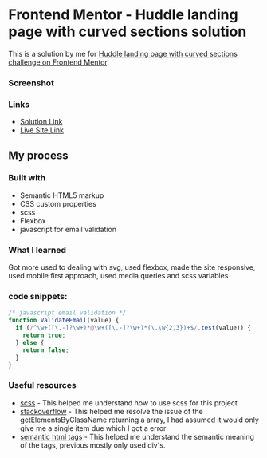 # Frontend Mentor - Huddle landing page with curved sections solution

This is a solution by me for [Huddle landing page with curved sections challenge on Frontend Mentor](https://www.frontendmentor.io/challenges/huddle-landing-page-with-curved-sections-5ca5ecd01e82137ec91a50f2).

### Screenshot

### Links

- [Solution Link](example.com)
- [Live Site Link](exmaple.com)

## My process

### Built with

- Semantic HTML5 markup
- CSS custom properties
- scss
- Flexbox
- javascript for email validation

### What I learned

Got more used to dealing with svg, used flexbox, made the site responsive, used mobile first approach, used media queries and scss variables

### code snippets:

```js
/* javascript email validation */
function ValidateEmail(value) {
  if (/^\w+([\.-]?\w+)*@\w+([\.-]?\w+)*(\.\w{2,3})+$/.test(value)) {
    return true;
  } else {
    return false;
  }
}
```

### Useful resources

- [scss](https://sass-lang.com/documentation) - This helped me understand how to use scss for this project
- [stackoverflow](https://stackoverflow.com/questions/32027935/addeventlistener-is-not-a-function-why-does-this-error-occur) - This helped me resolve the issue of the getElementsByClassName returning a array, I had assumed it would only give me a single item due which I got a error
- [semantic html tags](https://www.w3schools.com/html/html5_semantic_elements.asp) - This helped me understand the semantic meaning of the tags, previous mostly only used div's.
